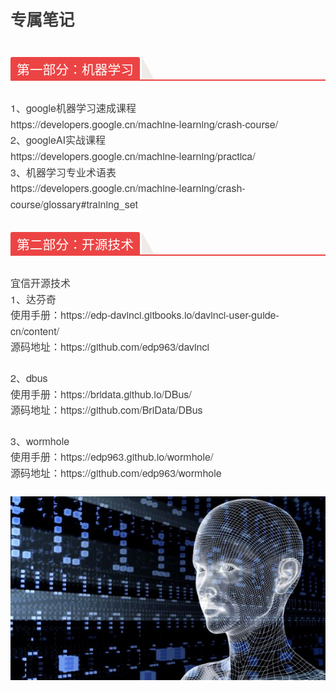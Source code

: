 <div class="output_wrapper" id="output_wrapper_id" style="font-size: 16px; color: rgb(62, 62, 62); line-height: 1.6; word-spacing: 0px; letter-spacing: 0px; font-family: 'Helvetica Neue', Helvetica, 'Hiragino Sans GB', 'Microsoft YaHei', Arial, sans-serif;"><h1 id="h" style="color: inherit; line-height: inherit; padding: 0px; margin: 1.5em 0px; font-weight: bold; font-size: 1.6em;"><span style="font-size: inherit; color: inherit; line-height: inherit; margin: 0px; padding: 0px;">专属笔记</span></h1>
<h3 id="h-1" style="color: inherit; line-height: inherit; padding: 0px; margin: 1.5em 0px; font-weight: bold; font-size: 1.3em; border-bottom: 2px solid rgb(236, 68, 68);"><span style="font-size: inherit; line-height: inherit; margin: 0px; display: inline-block; font-weight: normal; background: rgb(236, 68, 68); color: rgb(255, 255, 255); padding: 3px 10px 0px; border-top-right-radius: 3px; border-top-left-radius: 3px; margin-right: 3px;">第一部分：机器学习</span><span style="display: inline-block; vertical-align: bottom; border-bottom: 36px solid rgb(239, 235, 233); border-right: 20px solid transparent;"> </span></h3>
<p style="font-size: inherit; color: inherit; line-height: inherit; padding: 0px; margin: 1.5em 0px;">1、google机器学习速成课程<br>https://developers.google.cn/machine-learning/crash-course/<br>2、googleAI实战课程<br>https://developers.google.cn/machine-learning/practica/<br>3、机器学习专业术语表<br>https://developers.google.cn/machine-learning/crash-course/glossary#training_set</p>
<h3 id="h-2" style="color: inherit; line-height: inherit; padding: 0px; margin: 1.5em 0px; font-weight: bold; font-size: 1.3em; border-bottom: 2px solid rgb(236, 68, 68);"><span style="font-size: inherit; line-height: inherit; margin: 0px; display: inline-block; font-weight: normal; background: rgb(236, 68, 68); color: rgb(255, 255, 255); padding: 3px 10px 0px; border-top-right-radius: 3px; border-top-left-radius: 3px; margin-right: 3px;">第二部分：开源技术</span><span style="display: inline-block; vertical-align: bottom; border-bottom: 36px solid rgb(239, 235, 233); border-right: 20px solid transparent;"> </span></h3>
<p style="font-size: inherit; color: inherit; line-height: inherit; padding: 0px; margin: 1.5em 0px;">宜信开源技术<br>1、达芬奇<br>使用手册：https://edp-davinci.gitbooks.io/davinci-user-guide-cn/content/<br>源码地址：https://github.com/edp963/davinci</p>
<p style="font-size: inherit; color: inherit; line-height: inherit; padding: 0px; margin: 1.5em 0px;">2、dbus<br>使用手册：https://bridata.github.io/DBus/<br>源码地址：https://github.com/BriData/DBus</p>
<p style="font-size: inherit; color: inherit; line-height: inherit; padding: 0px; margin: 1.5em 0px;">3、wormhole<br>使用手册：https://edp963.github.io/wormhole/<br>源码地址：https://github.com/edp963/wormhole</p>
<figure style="font-size: inherit; color: inherit; line-height: inherit; margin: 0px; padding: 0px;"><img src="https://github.com/Alan1022/My_MachineLearning/blob/master/image/ai01.png" alt="" title="" style="font-size: inherit; color: inherit; line-height: inherit; padding: 0px; display: block; margin: 0px auto; max-width: 100%;"><figcaption style="line-height: inherit; margin: 0px; padding: 0px; margin-top: 10px; text-align: center; color: rgb(153, 153, 153); font-size: 0.7em;"></figcaption></figure></div>

